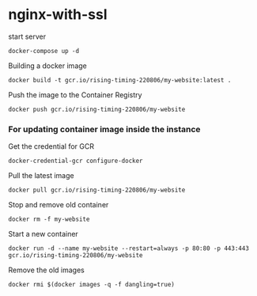 # nginx-with-ssl

start server
```
docker-compose up -d
```

Building a docker image
```
docker build -t gcr.io/rising-timing-220806/my-website:latest .
```

Push the image to the Container Registry
```
docker push gcr.io/rising-timing-220806/my-website
```

### For updating container image inside the instance

Get the credential for GCR
```
docker-credential-gcr configure-docker
```

Pull the latest image
```
docker pull gcr.io/rising-timing-220806/my-website
```

Stop and remove old container
```
docker rm -f my-website
```

Start a new container
```
docker run -d --name my-website --restart=always -p 80:80 -p 443:443 gcr.io/rising-timing-220806/my-website
```

Remove the old images
```
docker rmi $(docker images -q -f dangling=true)
```

